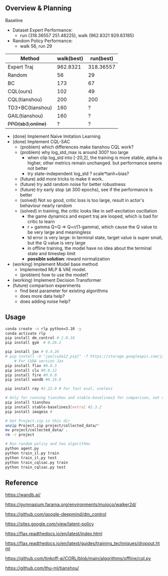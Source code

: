 
## Overview & Planning

Baseline
- Dataset Expert Performance: 
    - run (318.36557 251.48225), walk (962.8321 929.83185)   
- Random Policy Performance: 
    - walk 56, run 29

| Method | walk(best) | run(best) |
| -------- | -------- | -------- |
| Expert Traj | 962.8321 | 318.36557 |
| Random | 56 | 29 |
| BC   | 173  | 67   |
| CQL(ours)   | 102   | 49   |
| CQL(tianshou)   | 200   | 200   |
| TD3+BC(tianshou)   | 160   | ?   |
| GAIL(tianshou)   | 160   | ?   |
| ~~PPO(sb3,online)~~ | ? | ? |

- (done) Implement  Naive Imitation Learning 
- (done) Implement  CQL-SAC 
    - (problem) which differences make tianshou CQL work?
    - (problem) why log_std_max is around 300? too large
        - when clip log_std into [-20,2], the training is more stable, alpha is higher, other metrics remain unchanged. but performance seems not better
        - try state-independent log_std ? scale*tanh+bias?
    - (future) add more tricks to make it work.
    - (future) try add random noise for better robustness
    - (future) try early stop (at 300 epochs), see if the performance is better
    - (solved) Not so good, critic loss is too large, result in actor's behaviour nearly random
    - (solved) in training, the critic looks like in self-excitation oscillation
        - the game dynamics and expert traj are looped, which is bad for critic to learn
        - r + gamma Q=Q => Q=r/(1-gamma), which cause the Q value to be very large and meaningless
        - td error is very large: in terminal state, target value is super small, but the Q value is very large
        - in offline training, the model have no idea about the terminal state and timestep limit
        - **possible solution**: reward normalization
- (working) Implement Model base method
    - Implemented MLP & VAE model.
    - (problem) how to use the model?
- (working) Implement Decision Transformer
- (future) comparison experiments
    - find best parameter for existing algorithms 
    - does more data help?
    - does adding noise help?



## Usage

```bash
conda create -n rlp python=3.10 -y
conda activate rlp
pip install dm_control # 1.0.18
pip install gym  # 0.26.2

pip install jax # 0.4.26
# pip install -U "jax[cuda12_pip]" -f https://storage.googleapis.com/jax-releases/jax_cuda_releases.html
    # For CUDA version Jax
pip install flax #0.8.3
pip install clu #0.0.12
pip install fire #0.6.0
pip install wandb #0.16.6

pip install ray #2.22.0 # For fast eval, useless

# Only for running tianshou and stable-baselines3 for comparison, not necessary
pip install tianshou
pip install stable-baselines3[extra] #2.3.2 
pip install imageio #
```

```bash
# Get Project.zip in this dir
unzip Project.zip project/collected_data/*
mv project/collected_data/ .
rm -r project
```

```bash
# Run random policy and two algorithms
python agent.py
python train_il.py train
python train_il.py test
python train_cqlsac.py train
python train_cqlsac.py test
```



## Reference

https://wandb.ai/

https://gymnasium.farama.org/environments/mujoco/walker2d/

https://github.com/google-deepmind/dm_control

https://sites.google.com/view/latent-policy

https://flax.readthedocs.io/en/latest/index.html

https://flax.readthedocs.io/en/latest/guides/training_techniques/dropout.html

https://github.com/tinkoff-ai/CORL/blob/main/algorithms/offline/cql.py

https://github.com/thu-ml/tianshou/

